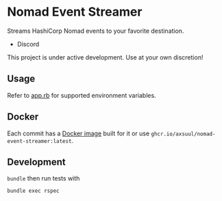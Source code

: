 # Nomad Event Streamer

Streams HashiCorp Nomad events to your favorite destination.

* Discord

This project is under active development. Use at your own discretion!

## Usage

Refer to [app.rb](./app.rb) for supported environment variables. 

## Docker

Each commit has a [Docker image](https://github.com/axsuul/nomad-event-streamer/pkgs/container/nomad-event-streamer) built for it or use `ghcr.io/axsuul/nomad-event-streamer:latest`.

## Development

`bundle` then run tests with

```shell
bundle exec rspec
```
